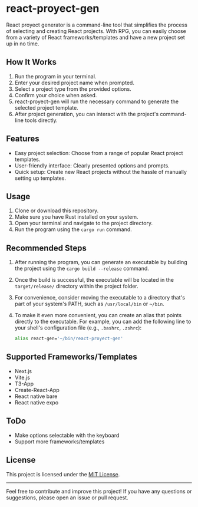 # react-proyect-gen

React proyect generator is a command-line tool that simplifies the process of selecting and creating React projects. With RPG, you can easily choose from a variety of React frameworks/templates and have a new project set up in no time.

## How It Works

1. Run the program in your terminal.
2. Enter your desired project name when prompted.
3. Select a project type from the provided options.
4. Confirm your choice when asked.
5. react-proyect-gen will run the necessary command to generate the selected project template.
6. After project generation, you can interact with the project's command-line tools directly.

## Features

- Easy project selection: Choose from a range of popular React project templates.
- User-friendly interface: Clearly presented options and prompts.
- Quick setup: Create new React projects without the hassle of manually setting up templates.

## Usage

1. Clone or download this repository.
2. Make sure you have Rust installed on your system.
3. Open your terminal and navigate to the project directory.
4. Run the program using the `cargo run` command.

## Recommended Steps

1. After running the program, you can generate an executable by building the project using the `cargo build --release` command.

2. Once the build is successful, the executable will be located in the `target/release/` directory within the project folder.

3. For convenience, consider moving the executable to a directory that's part of your system's PATH, such as `/usr/local/bin` or `~/bin`.

4. To make it even more convenient, you can create an alias that points directly to the executable. For example, you can add the following line to your shell's configuration file (e.g., `.bashrc`, `.zshrc`):
   ```sh
   alias react-gen='~/bin/react-proyect-gen'

## Supported Frameworks/Templates

- Next.js
- Vite.js
- T3-App
- Create-React-App
- React native bare
- React native expo

## ToDo

- Make options selectable with the keyboard
- Support more frameworks/templates

## License

This project is licensed under the [MIT License](LICENSE).

---

Feel free to contribute and improve this project! If you have any questions or suggestions, please open an issue or pull request.
